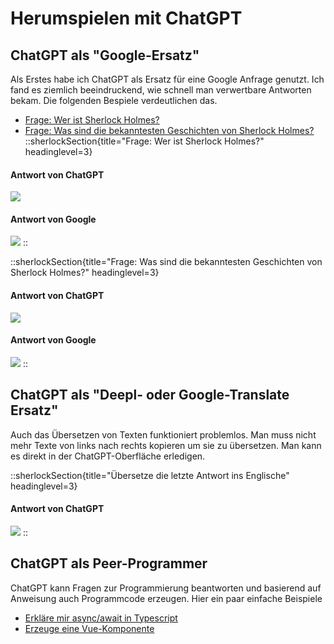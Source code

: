 # Herumspielen mit ChatGPT

## ChatGPT als "Google-Ersatz"

Als Erstes habe ich ChatGPT als Ersatz für eine Google Anfrage genutzt. Ich fand es ziemlich 
beeindruckend, wie schnell man verwertbare Antworten bekam. Die folgenden Bespiele verdeutlichen
das.

- [Frage: Wer ist Sherlock Holmes?](./weristsherlock.md)
- [Frage: Was sind die bekanntesten Geschichten von Sherlock Holmes?](./bekanntestories.md)
::sherlockSection{title="Frage: Wer ist Sherlock Holmes?" headinglevel=3} 
#### Antwort von ChatGPT
![](/gpt/weristsherlock.png)
#### Antwort von Google
![](/gpt/weristsherlock_google.png)
::

::sherlockSection{title="Frage: Was sind die bekanntesten Geschichten von Sherlock Holmes?" headinglevel=3} 
#### Antwort von ChatGPT
![](/gpt/bekanntestories.png)
#### Antwort von Google
![](/gpt/bekanntestories_google.png)
::

## ChatGPT als "Deepl- oder Google-Translate Ersatz"
Auch das Übersetzen von Texten funktioniert problemlos. Man muss nicht mehr Texte von links
nach rechts kopieren um sie zu übersetzen. Man kann es direkt in der ChatGPT-Oberfläche erledigen.

::sherlockSection{title="Übersetze die letzte Antwort ins Englische" headinglevel=3} 
#### Antwort von ChatGPT
![](/gpt/bekanntestories_englisch.png)
::

## ChatGPT als Peer-Programmer
ChatGPT kann Fragen zur Programmierung beantworten und basierend auf Anweisung auch Programmcode erzeugen. 
Hier ein paar einfache Beispiele

- [Erkläre mir async/await in Typescript](./asyncawait.md)
- [Erzeuge eine Vue-Komponente](./createcomponent.md)
